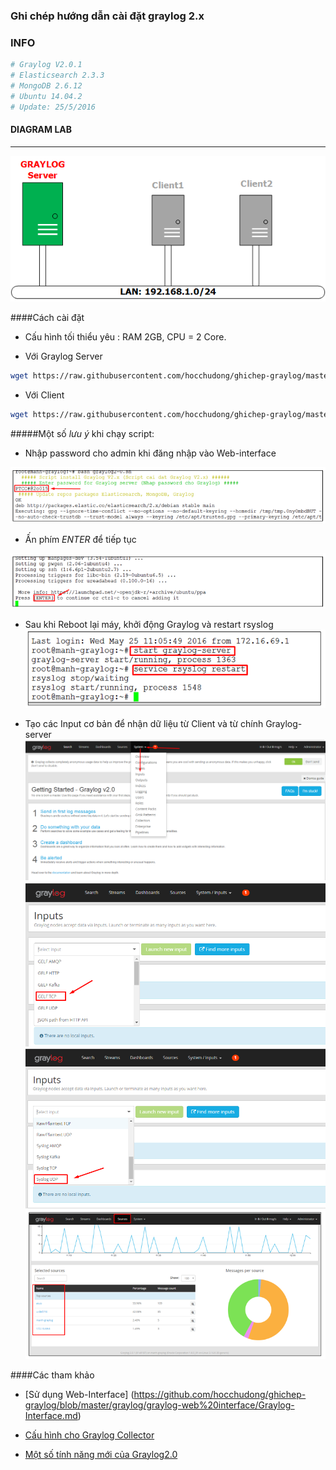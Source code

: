 ﻿### Ghi chép hướng dẫn cài đặt graylog 2.x

### INFO
```sh
# Graylog V2.0.1
# Elasticsearch 2.3.3
# MongoDB 2.6.12
# Ubuntu 14.04.2
# Update: 25/5/2016
```

#### DIAGRAM LAB
*** 
![Topo LAB](images/grayloglab.png)

####Cách cài đặt
 - Cấu hình tối thiểu yêu : RAM 2GB, CPU = 2 Core.
 
 - Với Graylog Server
 
 ```sh
 wget https://raw.githubusercontent.com/hocchudong/ghichep-graylog/master/graylog/graylog-scripts/graylog2-0.sh
 ```
 - Với Client
 ```sh
 wget https://raw.githubusercontent.com/hocchudong/ghichep-graylog/master/graylog/graylog-scripts/graylog-collector.sh
 ```
 
 #####Một số *lưu ý* khi chạy script:
 
 - Nhập password cho admin khi đăng nhập vào Web-interface
 
 ![NOTE1](images/i1.png)

 - Ấn phím *ENTER* để tiếp tục
 
 ![NOTE2](images/i2.png)

 - Sau khi Reboot lại máy, khởi động Graylog và restart rsyslog
 ![NOTE3](images/ii3.png)

 - Tạo các Input cơ bản để nhận dữ liệu từ Client và từ chính Graylog-server
 ![NOTE4](images/i4.png)
 ![NOTE5](images/i5.png)
 ![NOTE6](images/i6.png)
 ![NOTE7](images/i7.png)
 
####Các tham khảo
 - [Sử dụng Web-Interface] (https://github.com/hocchudong/ghichep-graylog/blob/master/graylog/graylog-web%20interface/Graylog-Interface.md)
 
 - [Cấu hình cho Graylog Collector](https://github.com/hocchudong/ghichep-graylog/tree/master/graylog/graylog-collector)
 
 - [Một số tính năng mới của Graylog2.0](https://github.com/hocchudong/ghichep-graylog/blob/master/graylog/Graylog%202.0%20-%20Nh%E1%BB%AFng%20t%C3%ADnh%20n%C4%83ng%20m%E1%BB%9Bi.md)

